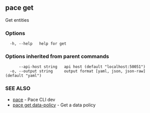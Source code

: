 ## pace get

Get entities

### Options

```
  -h, --help   help for get
```

### Options inherited from parent commands

```
      --api-host string   api host (default "localhost:50051")
  -o, --output string     output format [yaml, json, json-raw] (default "yaml")
```

### SEE ALSO

* [pace](pace.md)	 - Pace CLI dev
* [pace get data-policy](pace_get_data-policy.md)	 - Get a data policy

